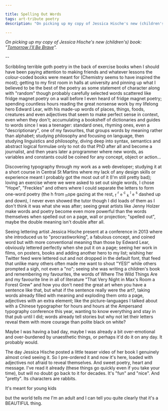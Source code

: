 ```yaml
---

title: Spelling Out Words
tags: art-tribute poetry 
description: "On picking up my copy of Jessica Hische's new (children's) book: 'Tomorrow I'll Be Brave'"

---
```


*On picking up my copy of Jessica Hische's new (children's) book: "[Tomorrow I'll Be Brave](http://jessicahische.is/writing)".*

--

Scribbling terrible goth poetry in the back of exercise books when I should have been paying attention to making friends and whatever lessons the colour-coded books were meant for (Chemistry seems to have inspired the most); getting to my first room in halls at university and pinning up what I believed to be the best of the poetry as some statement of character along with "random" though probably carefully selected words scattered like fridge magnet poetry on a wall before I even heard of fridge magnet poetry; spending countless hours reading the great nonsense work by my lifelong hero Edward Lear, with his made-up words of places, things, foods, creatures and even adjectives that seem to make perfect sense in context, even when they don't; accumulating a bookshelf of dictionaries and guides to words since I was a teenager: standard ones, rhyming ones, even a "descriptionary", one of my favourites, that groups words by meaning rather than alphabet; studying philosophy and focusing on language, then studying linguistics and philosophy, diving deep into syntax, semantics and abstract logical formulae only to not do that PhD after all and become a journalist, and then years later a programmer where new words, as variables and constants could be coined for any concept, object or action...

Discovering typography through my work as a web developer; studying it at a short course in Central St Martins where my lack of any design skills or experience meant I probably got the most out of it (I'm still pretty bad); loving an exercise where we were asked to set out single words, I chose "Hope", "Freckles" and others where I could separate the letters to form one-word poetry (the h from <sub>h</sub>ope gazing at the rest, <sub>f</sub> <sup>r</sup> <small>e</small> <sup>c</sup> <sub>k</sub> <sup>l</sup> <small>e</small> <sup>s</sup> dashed up and down), I never even showed the tutor though I did loads of them as I don't think it was what she was after; seeing great artists like Jenny Holzer make words and poetry become even more powerful than the words themselves when spelled out on a page, wall or projection; "spelled out", maybe the double meaning isn't double after all.

Seeing lettering artist Jessica Hische present at a conference in 2013 where she introduced us to "procrastiworking", a fabulous concept, and coined word but with more conventional meaning than those by Edward Lear, obviously lettered perfectly when she put it on a page; seeing her work in films, on posters, books and adding another hero to my list; wishing her Twitter feed were lettered out and not dropped in the default font, that feed that unlike many others often made me want to shout "YES!" while others prompted a sigh, not even a "no"; seeing she was writing a children's book and remembering my favourites, the words of Where The Wild Things Are and my favourite line in all of literature "That Very Night in Max's Room a Forest Grew" and how you don't need the great art when you have a sentence like that, but what if the sentence really were the art?, taking words already filled with meaning and exploding them onto a page, adjectives with an extra element; like the picture-languages I talked about with a Chinese typographer for hours and hours at the Ampersand typography conference this year, wanting to know everything and stay in that pub until I did; words already tell stories but why not let their letters reveal them with more courage than polite black on white?

Maybe I was having a bad day, maybe I was already a bit over-emotional and over-burdened by unaesthetic things, or perhaps it'd do it on any day. It probably would. 

The day Jessica Hische posted a little teaser video of her book I genuinely almost cried seeing it. So I pre-ordered it and now it's here, loaded with adjectives not afraid to reveal themselves. And sweet poetry, heart and message. I've read it already (these things go quickly even if you take your time), but will no doubt go back to it for decades. It's "fun" and "nice". And "pretty". Its characters are rabbits.

It's meant for young kids 

but the world tells me I'm an adult and I can tell you quite clearly that it's a BEAUTIFUL thing.